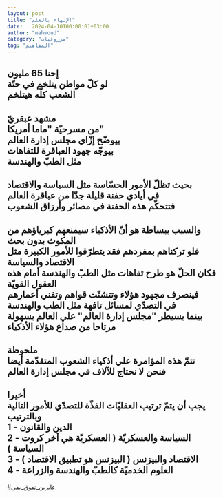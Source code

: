 ```yaml
---
layout: post
title: "الإلهاء بالعلم"
date:   2024-04-10T00:00:01+03:00
author: "mahmoud"
category: "مرزوقيات"
tag: "المفاهيم"
---
```



إحنا 65 مليون  
لو كلّ مواطن يتلخم في حتّة  
الشعب كلّه هيتلخم  
-  
مشهد عبقريّ  
من مسرحيّة "ماما أمريكا"  
بيوضّح إزّاي مجلس إدارة العالم  
بيوجّه جهود العباقرة للتفاهات  
مثل الطبّ والهندسة  
-  
بحيث تظلّ الأمور الحسّاسة مثل السياسة والاقتصاد  
في أيادي حفنة قليلة جدّا من عباقرة العالم  
فتتحكّم هذه الحفنة في مصائر وأرزاق الشعوب  
-  
والسبب ببساطة هو أنّ الأذكياء سيمنعهم كبرياؤهم من المكوث
بدون بحث  
فلو تركناهم بمفردهم فقد يتطرّقوا للأمور الكبيرة مثل
الاقتصاد والسياسة  
فكان الحلّ هو طرح تفاهات مثل الطبّ والهندسة أمام هذه
العقول القويّة  
فينصرف مجهود هؤلاء وتتشتّت قواهم وتفني أعمارهم  
في التصدّي لمسائل تافهة مثل الطب والهندسة  
بينما يسيطر "مجلس إدارة العالم" علي العالم
بسهولة  
مرتاحا من صداع هؤلاء الأذكياء  
-  
ملحوظة  
تتمّ هذه المؤامرة علي أذكياء الشعوب المتقدّمة
أيضا  
فنحن لا نحتاج للآلاف في مجلس إدارة العالم  
-  
أخيرا  
يجب أن يتمّ ترتيب العقليّات الفذّة للتصدّي للأمور
التالية  
وبالترتيب  
1 - الدين والقانون  
2 - السياسة والعسكريّة ( العسكريّة هي آخر كروت
السياسة )  
3 - الاقتصاد والبيزنس ( البيزنس هو تطبيق الاقتصاد
)  
4 - العلوم الخدميّة كالطبّ والهندسة والزراعة  
-  
[<u>\#عايزين\_نفوق\_بقي</u>](https://www.facebook.com/hashtag/عايزين_نفوق_بقي?source=feed_text&epa=HASHTAG)
